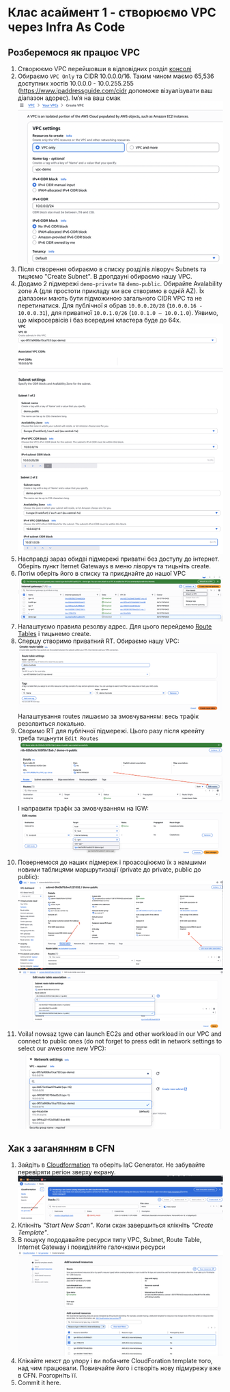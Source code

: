 # Клас асаймент 1 - створюємо VPC через Infra As Code

## Розберемося як працює VPC

1. Створюємо VPC перейшовши в відповідних розділ [консолі](https://eu-central-1.console.aws.amazon.com/vpcconsole/home)
2. Обираємо `VPC Only` та CIDR 10.0.0.0/16. Таким чином маємо 65,536 доступних хостів 10.0.0.0 - 10.0.255.255 (<https://www.ipaddressguide.com/cidr> допоможе візуалізувати ваш діапазон адорес). Імʼя на ваш смак
![VPC settings](create-vpc.png)
3. Після створення обираємо в списку розділів ліворуч Subnets та тицяємо "Create Subnet". В дропдауні обираємо нашу VPC.
4. Додамо 2 підмережі `demo-private` та `demo-public`. Обирайте Avalability zone A (для простоти прикладу ми все створимо в одній AZ). Їх діапазони мають бути підможиною загального CIDR VPC та не перетинатися. Для публічної я обрав `10.0.0.20/28` (`10.0.0.16 - 10.0.0.31`), для приватної `10.0.1.0/26` (`10.0.1.0 – 10.0.1.0`). Уявимо, що мікросервісів і баз всередині кластера буде до 64х.
![Public subnet](create-subnet-public.png)
![Private subnet](create-subnet-private.png)
5. Насправді зараз обидві підмережі приватні без доступу до інтернет. Оберіть пункт Iternet Gateways в меню ліворуч та тицьніть create. 
6. Потім оберіть його в списку та приєднайте до нашої VPC
![Attach IGW to VPC](igw-vpc.png)
7. Налаштуємо правила резолву адрес. Для цього перейдемо [Route Tables](https://eu-central-1.console.aws.amazon.com/vpcconsole/home?region=eu-central-1#RouteTables:) і тицьнемо create.
8. Спершу створимо приватний RT. Обираємо нашу VPC:
![Private RT create](rt-private.png)
Налаштування routes лишаємо за змовчуванням: весь трафік резолвиться локально.
9. Своримо RT для публічної підмережі. Цього разу після креейту треба тицьнути `Edit Routes`
![Public RT create](rt-public-1.png)
І направити трафік за змовчуванням на IGW:
![Public RT setup](rt-public-2.png)
10. Повернемося до наших підмереж і проасоціюємо їх з намшими новими таблицями маршрутизації (private до private, public до public):
![Subnet Routetable association](sn-rt-1.png)
![Associate RT with Subnet](sn-rt-2.png)
11. Voila! nowsaz tgwe can launch EC2s and other workload in our VPC and connect to public ones (do not forget to press edit in network settings to select our awesome new VPC):
![Launch EC2](ec2-launch.png)

## Хак з заганянням в CFN

1. Зайдіть в [Cloudformation](https://eu-central-1.console.aws.amazon.com/cloudformation/home) та оберіть IaC Generator. Не забувайте перевіряти регіон зверху екрану.
![Start CFN Scan](cfn.png)
2. Клікніть _"Start New Scan"_. Коли скан завершиться клікніть _"Create Template"_.
3. В пошуку пододавайте ресурси типу VPC, Subnet, Route Table, Internet Gateway і повиділяйте галочками ресурси
![Export resources](resources.png)
4. Клікайте некст до упору і ви побачите CloudForation template того, над чим працювали. Повивчайте його і створіть нову підмурежу вже в CFN. Розгорніть її.
5. Commit it here.
